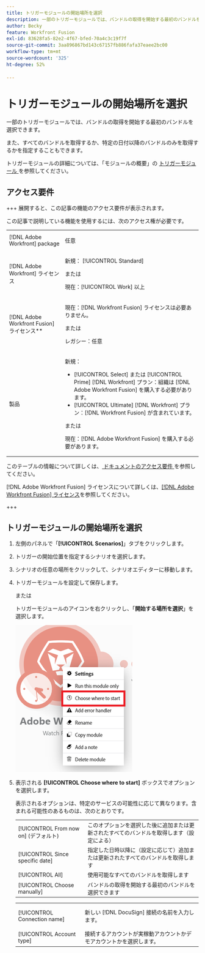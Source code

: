 ```yaml
---
title: トリガーモジュールの開始場所を選択
description: 一部のトリガーモジュールでは、バンドルの取得を開始する最初のバンドルを選択できます。
author: Becky
feature: Workfront Fusion
exl-id: 83628fa5-82e2-4f67-bfed-70a4c3c19f7f
source-git-commit: 3aa896867bd143c67157fb886fafa37eaee2bc00
workflow-type: tm+mt
source-wordcount: '325'
ht-degree: 52%

---
```


# トリガーモジュールの開始場所を選択

一部のトリガーモジュールでは、バンドルの取得を開始する最初のバンドルを選択できます。

また、すべてのバンドルを取得するか、特定の日付以降のバンドルのみを取得するかを指定することもできます。

トリガーモジュールの詳細については、「モジュールの概要」の [トリガーモジュール ](/help/workfront-fusion/get-started-with-fusion/understand-fusion/module-overview.md#trigger-modules) を参照してください。

## アクセス要件

+++ 展開すると、この記事の機能のアクセス要件が表示されます。

この記事で説明している機能を使用するには、次のアクセス権が必要です。

<table style="table-layout:auto">
 <col> 
 <col> 
 <tbody> 
  <tr> 
   <td role="rowheader">[!DNL Adobe Workfront] package</td> 
   <td> <p>任意</p> </td> 
  </tr> 
  <tr data-mc-conditions=""> 
   <td role="rowheader">[!DNL Adobe Workfront] ライセンス</td> 
   <td> <p>新規： [!UICONTROL Standard]</p><p>または</p><p>現在：[!UICONTROL Work] 以上</p> </td> 
  </tr> 
  <tr> 
   <td role="rowheader">[!DNL Adobe Workfront Fusion] ライセンス**</td> 
   <td>
   <p>現在：[!DNL Workfront Fusion] ライセンスは必要ありません。</p>
   <p>または</p>
   <p>レガシー：任意 </p>
   </td> 
  </tr> 
  <tr> 
   <td role="rowheader">製品</td> 
   <td>
   <p>新規：</p> <ul><li>[!UICONTROL Select] または [!UICONTROL Prime] [!DNL Workfront] プラン：組織は [!DNL Adobe Workfront Fusion] を購入する必要があります。</li><li>[!UICONTROL Ultimate] [!DNL Workfront] プラン：[!DNL Workfront Fusion] が含まれています。</li></ul>
   <p>または</p>
   <p>現在：[!DNL Adobe Workfront Fusion] を購入する必要があります。</p>
   </td> 
  </tr>
 </tbody> 
</table>

このテーブルの情報について詳しくは、[ ドキュメントのアクセス要件 ](/help/workfront-fusion/references/licenses-and-roles/access-level-requirements-in-documentation.md) を参照してください。

[!DNL Adobe Workfront Fusion] ライセンスについて詳しくは、[[!DNL Adobe Workfront Fusion] ライセンス](/help/workfront-fusion/set-up-and-manage-workfront-fusion/licensing-operations-overview/license-automation-vs-integration.md)を参照してください。

+++

## トリガーモジュールの開始場所を選択

1. 左側のパネルで「**[!UICONTROL Scenarios]**」タブをクリックします。
1. トリガーの開始位置を指定するシナリオを選択します。
1. シナリオの任意の場所をクリックして、シナリオエディターに移動します。
1. トリガーモジュールを設定して保存します。

   または

   トリガーモジュールのアイコンを右クリックし、「**開始する場所を選択**」を選択します。

   ![ 開始場所を選択 ](assets/choose-where-to-start.png)

1. 表示される **[!UICONTROL Choose where to start]** ボックスでオプションを選択します。

   表示されるオプションは、特定のサービスの可能性に応じて異なります。含まれる可能性のあるものは、次のとおりです。

   <table style="table-layout:auto">
    <col> 
    <col> 
    <tbody>
    <tr>
    <td>[!UICONTROL From now on] (デフォルト)</td>
    <td>このオプションを選択した後に追加または更新されたすべてのバンドルを取得します（設定による）</td>
    </tr>
     <tr>
    <td>[!UICONTROL Since specific date]</td>
    <td>指定した日時以降に（設定に応じて）追加または更新されたすべてのバンドルを取得します</td>
      </tr>
      <tr>
    <td>[!UICONTROL All]</td>
    <td>使用可能なすべてのバンドルを取得します</td>
     </tr>
      <tr>
    <td>[!UICONTROL Choose manually]</td>
    <td>バンドルの取得を開始する最初のバンドルを選択できます</td>
     </tr>
     </tbody>
   </table>



   <table style="table-layout:auto">
    <col> 
    <col> 
    <tbody> 
     <tr> 
      <td role="rowheader"> <p>[!UICONTROL Connection name]</p> </td> 
      <td>新しい [!DNL DocuSign] 接続の名前を入力します。</td> 
     </tr> 
     <tr> 
      <td role="rowheader">[!UICONTROL Account type]</td> 
      <td>接続するアカウントが実稼動アカウントかデモアカウントかを選択します。</td> 
     </tr> 
    </tbody> 
   </table>


